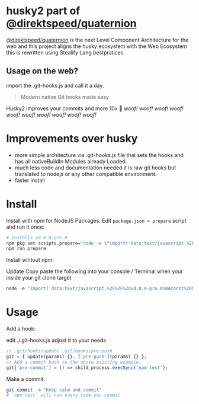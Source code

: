 # husky2 part of [@direktspeed/quaternion](https://github.com/direktspeed/quaternion)
[@direktspeed/quaternion](https://github.com/direktspeed/quaternion) is the next Level Component Architecture for the web and this project aligns the husky ecosystem with the Web Ecosystem this is rewritten using Stealify Lang bestpratices. 

## Usage on the web?
import the .git-hooks.js and call it a day.

> Modern native Git hooks made easy

Husky2 improves your commits and more 10x 🐶 _woof!_ _woof!_ _woof!_ _woof!_ _woof!_ _woof!_ _woof!_ _woof!_ _woof!_ _woof!_

# Improvements over husky
- more simple architecture via .git-hooks.js file that sets the hooks and has all nativeBuildIn Modules already Loaded.
- much less code and documentation needed it is raw git hooks but translated to nodejs or any other compatible environment.
- faster install 

# Install

Install with npm for NodeJS Packages:
Edit `package.json > prepare` script and run it once:

```sh
# Installs v0.0.0-pre.0
npm pkg set scripts.prepare="node -e \"import('data:text/javascript,%2F%2F%20v0.0.0-pre.0%0Aconst%20hookFileContent%20%3D%20%60%23%21%2Fbin%2Fenv%20node%5CnglobalThis.git%20%3D%20%7B%20eventName%3A%20process.argv%5B1%5D.split%28%27%2F%27%29.pop%28%29%2C%20params%3A%20process.argv.slice%282%29%20%7D%5Cnimport%28%27..%2F..%2F.git-hooks.js%27%29.then%28%28%29%3D%3Egit%5Bgit.eventName%5D%28git.params%29%29%3B%60%3B%0A%0Aconst%20installHook%20%3D%20%28hookName%29%20%3D%3E%20%7Bfs.writeFileSync%28%60%24%7Bprocess.env.PWD%7D%2F.git%2Fhooks%2F%24%7BhookName%7D%60%2ChookFileContent%2C%7B%20mode%3A%200o755%20%7D%29%3Bconsole.log%28%27installed%3A%20%27%2C%20hookName%29%3B%7D%3B%0A%0Aconst%20samples%20%3D%20%5B%27applypatch-msg%27%2C%27commit-msg%27%2C%27fsmonitor-watchman%27%2C%27post-update%27%2C%27pre-applypatch%27%2C%27pre-commit%27%2C%27pre-merge-commit%27%2C%27pre-push%27%2C%27pre-rebase%27%2C%27pre-receive%27%2C%27prepare-commit-msg%27%2C%27push-to-checkout%27%2C%27update%27%5D.map%28installHook%29%3B')\""
npm run prepare
```

Install wihtout npm:

Update Copy paste the following into your console / Terminal when your inside your git clone target
```ts
node -e "import('data:text/javascript,%2F%2F%20v0.0.0-pre.0%0Aconst%20hookFileContent%20%3D%20%60%23%21%2Fbin%2Fenv%20node%5CnglobalThis.git%20%3D%20%7B%20eventName%3A%20process.argv%5B1%5D.split%28%27%2F%27%29.pop%28%29%2C%20params%3A%20process.argv.slice%282%29%20%7D%5Cnimport%28%27..%2F..%2F.git-hooks.js%27%29.then%28%28%29%3D%3Egit%5Bgit.eventName%5D%28git.params%29%29%3B%60%3B%0A%0Aconst%20installHook%20%3D%20%28hookName%29%20%3D%3E%20%7Bfs.writeFileSync%28%60%24%7Bprocess.env.PWD%7D%2F.git%2Fhooks%2F%24%7BhookName%7D%60%2ChookFileContent%2C%7B%20mode%3A%200o755%20%7D%29%3Bconsole.log%28%27installed%3A%20%27%2C%20hookName%29%3B%7D%3B%0A%0Aconst%20samples%20%3D%20%5B%27applypatch-msg%27%2C%27commit-msg%27%2C%27fsmonitor-watchman%27%2C%27post-update%27%2C%27pre-applypatch%27%2C%27pre-commit%27%2C%27pre-merge-commit%27%2C%27pre-push%27%2C%27pre-rebase%27%2C%27pre-receive%27%2C%27prepare-commit-msg%27%2C%27push-to-checkout%27%2C%27update%27%5D.map%28installHook%29%3B')"
```

# Usage 

Add a hook:

edit ./.git-hooks.js adjust it to your needs 
```ts
// .git/hooks/update .git/hooks/pre-push
git = { update(params) {}, ['pre-push'](params) {} };
// Add a commit hook to the above existing example.
git['pre-commit'] = () => child_process.execSync('npm test');
```

Make a commit:
```sh
git commit -m "Keep calm and commit"
# `npm test` will run every time you commit
```
